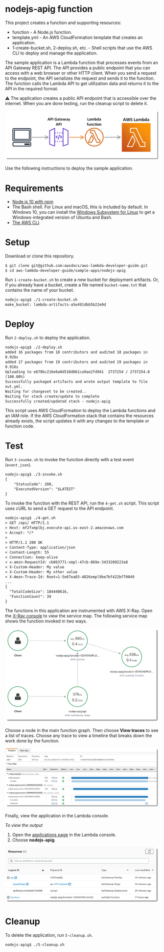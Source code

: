 # nodejs-apig function
This project creates a function and supporting resources:
- function - A Node.js function.
- template.yml - An AWS CloudFormation template that creates an application.
- 1-create-bucket.sh, 2-deploy.sh, etc. - Shell scripts that use the AWS CLI to deploy and manage the application.

The sample application is a Lambda function that processes events from an API Gateway REST API. The API provides a public endpoint that you can access with a web browser or other HTTP client. When you send a request to the endpoint, the API serializes the request and sends it to the function. The function calls the Lambda API to get utilization data and returns it to the API in the required format.

:warning: The application creates a public API endpoint that is accessible over the internet. When you are done testing, run the cleanup script to delete it.

![Architecture](/sample-apps/nodejs-apig/images/sample-nodejs-apig.png)

Use the following instructions to deploy the sample application.

# Requirements
- [Node.js 10 with npm](https://nodejs.org/en/download/releases/)
- The Bash shell. For Linux and macOS, this is included by default. In Windows 10, you can install the [Windows Subsystem for Linux](https://docs.microsoft.com/en-us/windows/wsl/install-win10) to get a Windows-integrated version of Ubuntu and Bash.
- [The AWS CLI](https://docs.aws.amazon.com/cli/latest/userguide/cli-chap-install.html).

# Setup
Download or clone this repository.

    $ git clone git@github.com:awsdocs/aws-lambda-developer-guide.git
    $ cd aws-lambda-developer-guide/sample-apps/nodejs-apig

Run `1-create-bucket.sh` to create a new bucket for deployment artifacts. Or, if you already have a bucket, create a file named `bucket-name.txt` that contains the name of your bucket.

    nodejs-apig$ ./1-create-bucket.sh
    make_bucket: lambda-artifacts-a5e491dbb5b22e0d

# Deploy
Run `2-deploy.sh` to deploy the application.

    nodejs-apig$ ./2-deploy.sh
    added 16 packages from 18 contributors and audited 18 packages in 0.926s
    added 17 packages from 19 contributors and audited 19 packages in 0.916s
    Uploading to e678bc216e6a0d510d661ca9ae2fd941  2737254 / 2737254.0  (100.00%)
    Successfully packaged artifacts and wrote output template to file out.yml.
    Waiting for changeset to be created..
    Waiting for stack create/update to complete
    Successfully created/updated stack - nodejs-apig

This script uses AWS CloudFormation to deploy the Lambda functions and an IAM role. If the AWS CloudFormation stack that contains the resources already exists, the script updates it with any changes to the template or function code.

# Test
Run `3-invoke.sh` to invoke the function directly with a test event (`event.json`).

    nodejs-apig$ ./3-invoke.sh
    {
        "StatusCode": 200,
        "ExecutedVersion": "$LATEST"
    }

To invoke the function with the REST API, run the `4-get.sh` script. This script uses cURL to send a GET request to the API endpoint.

    nodejs-apig$ ./4-get.sh
    > GET /api/ HTTP/1.1
    > Host: mf2fxmplbj.execute-api.us-east-2.amazonaws.com
    > Accept: */*
    >
    < HTTP/1.1 200 OK
    < Content-Type: application/json
    < Content-Length: 55
    < Connection: keep-alive
    < x-amzn-RequestId: cb863771-xmpl-47cb-869e-3433209223a8
    < X-Custom-Header: My value
    < X-Custom-Header: My other value
    < X-Amzn-Trace-Id: Root=1-5e67ea83-4826xmpl9be7bf422bf70049
    ...
    {
      "TotalCodeSize": 184440616,
      "FunctionCount": 39
    }

The functions in this application are instrumented with AWS X-Ray. Open the [X-Ray console](https://console.aws.amazon.com/xray/home#/service-map) to view the service map. The following service map shows the function invoked in two ways.

![Service Map](/sample-apps/nodejs-apig/images/nodejs-apig-servicemap.png)

Choose a node in the main function graph. Then choose **View traces** to see a list of traces. Choose any trace to view a timeline that breaks down the work done by the function.

![Trace](/sample-apps/nodejs-apig/images/nodejs-apig-trace.png)

Finally, view the application in the Lambda console.

*To view the output*
1. Open the [applications page](https://console.aws.amazon.com/lambda/home#/applications) in the Lambda console.
2. Choose **nodejs-apig**.

  ![Application](/sample-apps/nodejs-apig/images/nodejs-apig-application.png)

# Cleanup
To delete the application, run `5-cleanup.sh`.

    nodejs-apig$ ./5-cleanup.sh
